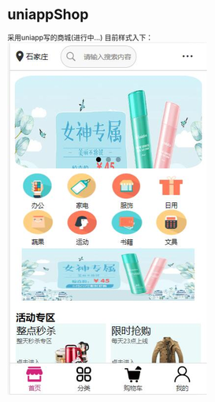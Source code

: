 # uniappShop
采用uniapp写的商城(进行中...)
目前样式入下：
![images](https://github.com/PaintedDream/Tool/blob/master/1.jpg)

